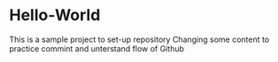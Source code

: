 # Hello-World
This is a sample project to set-up repository
Changing some content to practice commint and unterstand flow of Github
